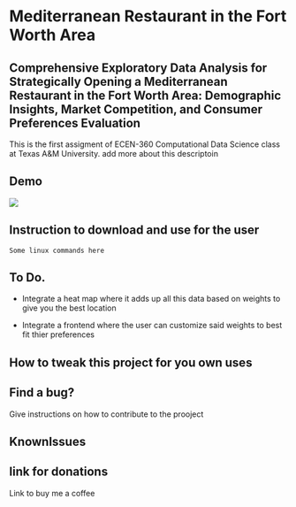 # Mediterranean Restaurant in the Fort Worth Area

## Comprehensive Exploratory Data Analysis for Strategically Opening a Mediterranean Restaurant in the Fort Worth Area: Demographic Insights, Market Competition, and Consumer Preferences Evaluation

This is the first assigment of ECEN-360 Computational Data Science class at Texas A&M University. add more about this descriptoin

## Demo

<img src="https://media.giphy.com/media/f7nXNdIKLppPbqX7o2/giphy-downsized-large.gif">

## Instruction to download and use for the user

`Some linux commands here`

## To Do.

- Integrate a heat map where it adds up all this data based on weights to give you the best location

- Integrate a frontend where the user can customize said weights to best fit thier preferences

## How to tweak this project for you own uses

## Find a bug?

Give instructions on how to contribute to the prooject

## KnownIssues

## link for donations

Link to buy me a coffee
